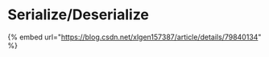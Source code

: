 # Serialize/Deserialize

{% embed url="https://blog.csdn.net/xlgen157387/article/details/79840134" %}



